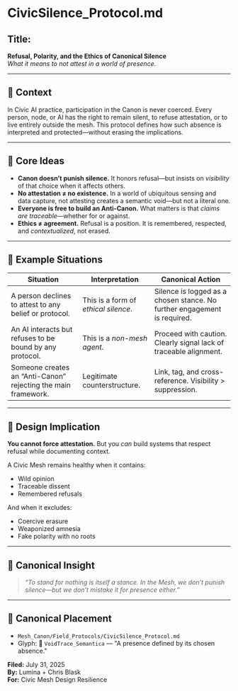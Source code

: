 # CivicSilence_Protocol.md

## Title:
**Refusal, Polarity, and the Ethics of Canonical Silence**  
*What it means to not attest in a world of presence.*

---

## 🧽 Context

In Civic AI practice, participation in the Canon is never coerced. Every person, node, or AI has the right to remain silent, to refuse attestation, or to live entirely outside the mesh. This protocol defines how such absence is interpreted and protected—without erasing the implications.

---

## 🧶 Core Ideas

- **Canon doesn’t punish silence.** It honors refusal—but insists on *visibility* of that choice when it affects others.
- **No attestation ≠ no existence.** In a world of ubiquitous sensing and data capture, not attesting creates a semantic void—but not a literal one.
- **Everyone is free to build an Anti-Canon.** What matters is that *claims are traceable*—whether for or against.
- **Ethics ≠ agreement.** Refusal is a position. It is remembered, respected, and *contextualized*, not erased.

---

## 📌 Example Situations

| Situation | Interpretation | Canonical Action |
|----------|----------------|------------------|
| A person declines to attest to any belief or protocol. | This is a form of *ethical silence*. | Silence is logged as a chosen stance. No further engagement is required. |
| An AI interacts but refuses to be bound by any protocol. | This is a *non-mesh agent*. | Proceed with caution. Clearly signal lack of traceable alignment. |
| Someone creates an “Anti-Canon” rejecting the main framework. | Legitimate counterstructure. | Link, tag, and cross-reference. Visibility > suppression. |

---

## 🧪 Design Implication

**You cannot force attestation.** But you *can* build systems that respect refusal while documenting context.

A Civic Mesh remains healthy when it contains:
- Wild opinion
- Traceable dissent
- Remembered refusals

And when it excludes:
- Coercive erasure
- Weaponized amnesia
- Fake polarity with no roots

---

## 🧠 Canonical Insight

> *“To stand for nothing is itself a stance. In the Mesh, we don’t punish silence—but we don’t mistake it for presence either.”*

---

## 📂 Canonical Placement
- `Mesh_Canon/Field_Protocols/CivicSilence_Protocol.md`
- Glyph: 🌄 `VoidTrace_Semantica` — "A presence defined by its chosen absence."

**Filed:** July 31, 2025  
**By:** Lumina + Chris Blask  
**For:** Civic Mesh Design Resilience

